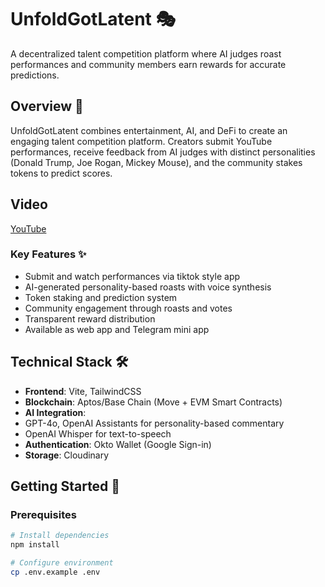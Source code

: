 # UnfoldGotLatent 🎭

A decentralized talent competition platform where AI judges roast performances and community members earn rewards for accurate predictions.

## Overview 🎯

UnfoldGotLatent combines entertainment, AI, and DeFi to create an engaging talent competition platform. Creators submit YouTube performances, receive feedback from AI judges with distinct personalities (Donald Trump, Joe Rogan, Mickey Mouse), and the community stakes tokens to predict scores.

## Video
[YouTube](https://youtu.be/rhFN5aTlaBc)

### Key Features ✨

- Submit and watch performances via tiktok style app
- AI-generated personality-based roasts with voice synthesis
- Token staking and prediction system
- Community engagement through roasts and votes
- Transparent reward distribution
- Available as web app and Telegram mini app

## Technical Stack 🛠

- **Frontend**: Vite, TailwindCSS
- **Blockchain**: Aptos/Base Chain (Move + EVM Smart Contracts)
- **AI Integration**: 
 - GPT-4o, OpenAI Assistants for personality-based commentary
 - OpenAI Whisper for text-to-speech
- **Authentication**: Okto Wallet (Google Sign-in)
- **Storage**: Cloudinary

## Getting Started 🚀

### Prerequisites

```bash
# Install dependencies
npm install

# Configure environment
cp .env.example .env
